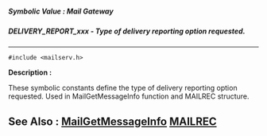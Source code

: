 ##### Symbolic Value : Mail Gateway
##### DELIVERY_REPORT_xxx - Type of delivery reporting option requested.
---
```
#include <mailserv.h>
```
**Description :**

These symbolic constants define the type of delivery reporting option 
requested.  Used in MailGetMessageInfo function and MAILREC structure.

**See Also :**
[MailGetMessageInfo](/reference/Func/MailGetMessageInfo)
[MAILREC](/reference/Data/MAILREC)
---
